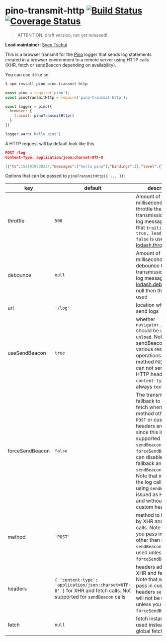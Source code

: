 # pino-transmit-http [![Build Status](https://travis-ci.org/sventschui/pino-transmit-http.svg?branch=master)](https://travis-ci.org/sventschui/pino-transmit-http) [![Coverage Status](https://coveralls.io/repos/github/sventschui/pino-transmit-http/badge.svg?branch=master)](https://coveralls.io/github/sventschui/pino-transmit-http?branch=master)

> ATTENTION: draft version, not yet released!

**Lead maintainer:** [Sven Tschui](https://github.com/sventschui)

This is a browser transmit for the [Pino](https://github.com/pinojs/pino) logger
that sends log statements created in a browser environment to a remote server using
HTTP calls (XHR, fetch or sendBeacon depending on availability).

You can use it like so:

```sh
$ npm install pino pino-transmit-http
```

```js
const pino = require('pino');
const pinoTransmitHttp = require('pino-transmit-http');

const logger = pino({
  browser: {
    trasmit: pinoTransmitHttp()
  }
})

logger.warn('hello pino')
```

A HTTP request will by default look like this

```json
POST /log
Content-Type: application/json;charset=UTF-8

[{"ts":1531919330334,"messages":["hello pino"],"bindings":[],"level":{"label":"warn","value":40}}]
```

Options that can be passed to `pinoTransmitHttp({ ... })`:

key | default | description
--- | --- | ---
throttle | `500` | Amount of milliseconds to throttle the transmission of the log messages. Note that `trailing = true, leading = false` is used. See [lodash.throttle](https://lodash.com/docs#throttle)
debounce | `null` | Amount of milliseconds to debounce the transmission of the log messages. See [lodash.debounce](https://lodash.com/docs#debounce). If null then throttling is used
url | `'/log'` | location where to send logs
useSendBeacon | `true` | whether `navigator.sendBeacon` should be used on `unload`. Note that sendBeacon has various restriction. It operations on method `POST` only and can not send custom HTTP headers. `content-type` is always `text/plain`.
forceSendBeacon | `false` | The transmit will fallback to XHR or fetch when a HTTP method other than `POST` or custom http headers are used since this is not supported by `sendBeacon`. With `forceSendBeacon` you can disable the fallback and use `sendBeacon` anyway. Note that in this case the log calls made using `sendBeacon` are issued as HTTP `POST` and without any custom headers.
method | `'POST'` | method to be used by XHR and fetch calls. Note that when you pass in a method other than `POST`, `sendBeacon` will not be used unless you pass `forceSendBeacon`.
headers | `{ 'content-type': 'application/json;charset=UTF-8' }` for XHR and fetch calls. Not supported for `sendBeacon` calls | headers added to XHR and fetch calls. Note that when you pass in custom headers `sendBeacon` will not be used unless you pass `forceSendBeacon`.
fetch | `null` | fetch instance to be used instead of the global fetch variable
